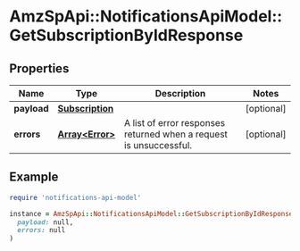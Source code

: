 # AmzSpApi::NotificationsApiModel::GetSubscriptionByIdResponse

## Properties

| Name | Type | Description | Notes |
| ---- | ---- | ----------- | ----- |
| **payload** | [**Subscription**](Subscription.md) |  | [optional] |
| **errors** | [**Array&lt;Error&gt;**](Error.md) | A list of error responses returned when a request is unsuccessful. | [optional] |

## Example

```ruby
require 'notifications-api-model'

instance = AmzSpApi::NotificationsApiModel::GetSubscriptionByIdResponse.new(
  payload: null,
  errors: null
)
```

